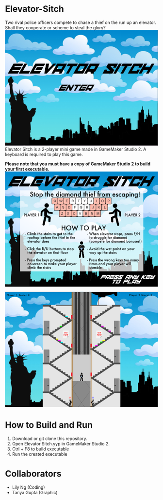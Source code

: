 # Elevator-Sitch
Two rival police officers compete to chase a thief on the run up an elevator. Shall they cooperate or scheme to steal the glory?
![title screen](https://raw.githubusercontent.com/Lily-Ng/Elevator-Sitch/master/screenshot/title.PNG)
Elevator Sitch is a 2-player mini game made in GameMaker Studio 2. A keyboard is required to play this game.

**Please note that you must have a copy of GameMaker Studio 2 to build your first executable.**
![instruction screen](https://raw.githubusercontent.com/Lily-Ng/Elevator-Sitch/master/screenshot/instruction.PNG)

![game screen](https://raw.githubusercontent.com/Lily-Ng/Elevator-Sitch/master/screenshot/gameplay.PNG)

# How to Build and Run
1. Download or git clone this repository.
2. Open Elevator Sitch.yyp in GameMaker Studio 2.
3. Ctrl + F8 to build executable
4. Run the created executable


# Collaborators
- Lily Ng (Coding)
- Tanya Gupta (Graphic)
